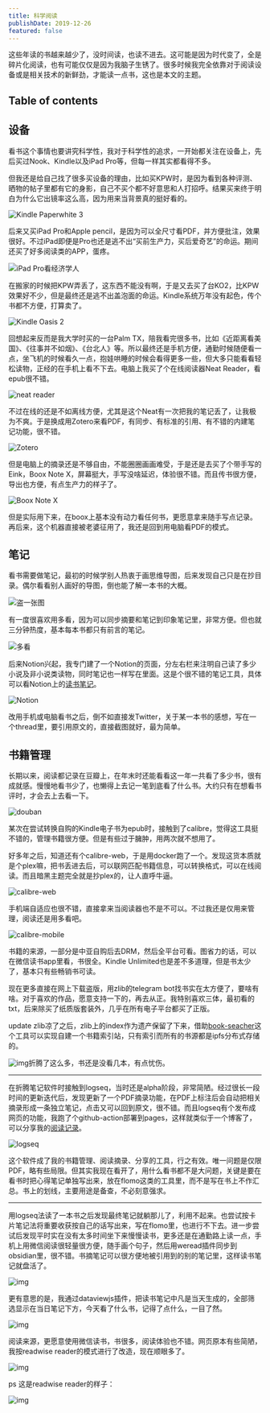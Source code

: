 ```yaml
---
title: 科学阅读
publishDate: 2019-12-26
featured: false
---
```


这些年读的书越来越少了，没时间读，也读不进去。这可能是因为时代变了，全是碎片化阅读，也有可能仅仅是因为我脑子生锈了。很多时候我完全依靠对于阅读设备或是相关技术的新鲜劲，才能读一点书，这也是本文的主题。

## Table of contents

## 设备

看书这个事情也要讲究科学性，我对于科学性的追求，一开始都关注在设备上，先后买过Nook、Kindle以及iPad Pro等，但每一样其实都看得不多。

但我还是给自己找了很多买设备的理由，比如买KPW时，是因为看到各种评测、晒物的帖子里都有它的身影，自己不买个都不好意思和人打招呼。结果买来终于明白为什么它出镜率这么高，因为用来当背景真的挺好看的。

![Kindle Paperwhite 3](https://pub-d5bcaa1465694f2b84727665eeded50e.r2.dev/network-asset-e8c87b4d1ae514495af4d64dc6d8f9bd-20230912223708-dpygw3c-20250104231510-ijpvip5.jpg)

后来又买iPad Pro和Apple pencil，是因为可以全尺寸看PDF，并方便批注，效果很好。不过iPad即便是Pro也还是逃不出“买前生产力，买后爱奇艺”的命运。期间还买了好多阅读类的APP，蛋疼。

![iPad Pro看经济学人](https://pub-d5bcaa1465694f2b84727665eeded50e.r2.dev/network-asset-a72a954a88708c55238b776252921c0d-20230912223708-jbermas-20250104231510-hvdwrr4.jpg)

在搬家的时候把KPW弄丢了，这东西不能没有啊，于是又去买了台KO2，比KPW效果好不少，但是最终还是逃不出盖泡面的命运。Kindle系统万年没有起色，传个书都不方便，打算卖了。

![Kindle Oasis 2](https://pub-d5bcaa1465694f2b84727665eeded50e.r2.dev/network-asset-f9ad001c15969389138f34ed91b2649d-20230912223708-6nojvxl-20250104231510-dyrhv2w.jpg)

回想起来反而是我大学时买的一台Palm TX，陪我看完很多书，比如《近距离看美国》、《往事并不如烟》、《台北人》等。所以最终还是手机方便，通勤时候随便看一点，坐飞机的时候看久一点，抱娃哄睡的时候会看得更多一些，但大多只能看看轻松读物，正经的在手机上看不下去。电脑上我买了个在线阅读器Neat Reader，看epub很不错。

![neat reader](https://pub-d5bcaa1465694f2b84727665eeded50e.r2.dev/network-asset-59b567cf76daaff83e495735f15f383f-20230912223708-z33o431-20250104231510-m7tp7h8.png)

不过在线的还是不如离线方便，尤其是这个Neat有一次把我的笔记丢了，让我极为不爽。于是换成用Zotero来看PDF，有同步、有标准的引用、有不错的内建笔记功能，很不错。

![Zotero](https://pub-d5bcaa1465694f2b84727665eeded50e.r2.dev/network-asset-image-20220328093543506-20230912223708-hb59o9o-20250104231510-rk4h2xa.png)

但是电脑上的摘录还是不够自由，不能圈圈画画难受，于是还是去买了个带手写的Eink，Boox Note X，屏幕挺大，手写没啥延迟，体验很不错。而且传书很方便，导出也方便，有点生产力的样子了。

![Boox Note X](https://pub-d5bcaa1465694f2b84727665eeded50e.r2.dev/network-asset-FMQq-rqVcAAe71s-20230912223708-awcx6za-20250104231510-z2z58k4.jpeg)

但是实际用下来，在boox上基本没有动力看任何书，更愿意拿来随手写点记录。再后来，这个机器直接被老婆征用了，我还是回到用电脑看PDF的模式。

## 笔记

看书需要做笔记，最初的时候学别人热衷于画思维导图，后来发现自己只是在抄目录。偶尔看看别人画好的导图，倒也能了解一本书的大概。

![盗一张图](https://pub-d5bcaa1465694f2b84727665eeded50e.r2.dev/network-asset-f73f79d56419d3d6ef8241c3893e979d-20230912223708-s3b2b3y-20250104231510-xz2mbhh.jpg)

有一度很喜欢用多看，因为可以同步摘要和笔记到印象笔记里，非常方便。但也就三分钟热度，基本每本书都只有前言的笔记。

![多看](https://pub-d5bcaa1465694f2b84727665eeded50e.r2.dev/network-asset-991f5300cc93374b515c8c99f5f0d0bd-20230912223708-3ltyz0y-20250104231510-4n6331i.png)

后来Notion兴起，我专门建了一个Notion的页面，分左右栏来注明自己读了多少小说及非小说类读物，同时笔记也一样写在里面。这是个很不错的笔记工具，具体可以看Notion上的[读书笔记](https://www.notion.so/a205f411cb604146b636e800999ccc7d)。

![Notion](https://pub-d5bcaa1465694f2b84727665eeded50e.r2.dev/network-asset-0c26652ed7a0203264b9b1cd466bacff-20230912223708-v5ilolv-20250104231511-n1522yj.png)

改用手机或电脑看书之后，倒不如直接发Twitter，关于某一本书的感想，写在一个thread里，要引用原文的，直接截图就好，最为简单。

## 书籍管理

长期以来，阅读都记录在豆瓣上，在年末时还能看看这一年一共看了多少书，很有成就感。慢慢地看书少了，也懒得上去记一笔到底看了什么书。大约只有在想看书评时，才会去上去看一下。

![douban](https://pub-d5bcaa1465694f2b84727665eeded50e.r2.dev/network-asset-d5cc5cd4b3bb505d29d25b71380dc647-20230912223708-yor0uky-20250104231511-lqmhc8q.png)

某次在尝试转换自购的Kindle电子书为epub时，接触到了calibre，觉得这工具挺不错的，管理书籍很方便。但是有些过于臃肿，用两次就不想用了。

好多年之后，知道还有个calibre-web，于是用docker跑了一个。发现这货本质就是个plex嘛，把书丢进去后，可以联网匹配书籍信息，可以转换格式，可以在线阅读。而且暗黑主题完全就是抄plex的，让人直呼牛逼。

![calibre-web](https://pub-d5bcaa1465694f2b84727665eeded50e.r2.dev/network-asset-923d143095df51608037306a5f674a27-20230912223708-n8lqsj4-20250104231511-ygdfj5g.jpg)

手机端自适应也很不错，直接拿来当阅读器也不是不可以。不过我还是仅用来管理，阅读还是用多看吧。

![calibre-mobile](https://pub-d5bcaa1465694f2b84727665eeded50e.r2.dev/network-asset-3b1e0e0313ea47a783abc01426f06ca4-20230912223708-pt72ptk-20250104231511-7f1n49u.jpg)

书籍的来源，一部分是中亚自购后去DRM，然后全平台可看。图省力的话，可以在微信读书app里看，书很全。Kindle Unlimited也是差不多道理，但是书太少了，基本只有些畅销书可读。

现在更多直接在网上下载盗版，用zlib的telegram bot找书实在太方便了，要啥有啥。对于喜欢的作品，愿意支持一下的，再去从正。我特别喜欢三体，最初看的txt，后来除买了纸质版套装外，几乎在所有电子平台都买了正版。

update zlib凉了之后，zlib上的index作为遗产保留了下来，借助[book-seacher](https://github.com/book-searcher-org/book-searcher)这个工具可以实现自建一个书籍索引站，只有索引而所有的书源都是ipfs分布式存储的。

![img](https://pub-d5bcaa1465694f2b84727665eeded50e.r2.dev/network-asset-image-pjsl-20230912223708-2awpc00-20250104231511-zxtkugi.png)折腾了这么多，书还是没看几本，有点忧伤。

---

在折腾笔记软件时接触到logseq，当时还是alpha阶段，非常简陋。经过很长一段时间的更新迭代后，发现更新了一个PDF摘录功能，在PDF上标注后会自动把相关摘录形成一条独立笔记，点击又可以回到原文，很不错。而且logseq有个发布成网页的功能，我跑了个github-action部署到pages，这样就类似于一个博客了，可以分享我的[阅读记录](https://log.861204.xyz/#/page/阅读记录)。

![logseq](https://pub-d5bcaa1465694f2b84727665eeded50e.r2.dev/network-asset-a009806bb0d433fd36012d6dbc861698-20230912223708-js6o26y-20250104231511-x9u9shk.png)

这个软件成了我的书籍管理、阅读摘录、分享的工具，行之有效。唯一问题是仅限PDF，略有些局限。但其实我现在看开了，用什么看书都不是大问题，关键是要在看书时把心得笔记单独写出来，放在flomo这类的工具里，而不是写在书上不作汇总。书上的划线，主要用途是备查，不必刻意强求。

---

用logseq法读了一本书之后发现最终笔记就躺那儿了，利用不起来。也尝试按卡片笔记法将重要收获按自己的话写出来，写在flomo里，也进行不下去。进一步尝试后发现平时实在没有太多时间坐下来慢慢读书，更多还是在通勤路上读一点，手机上用微信阅读很轻量很方便，随手画个句子，然后用weread插件同步到obsidian里，很不错。书摘笔记可以很方便地被引用到的别的笔记里，这样读书笔记就盘活了。

![img](https://pub-d5bcaa1465694f2b84727665eeded50e.r2.dev/network-asset-image-uzaw-20230912223708-0y89qod-20250104231511-2od85n9.png)

更有意思的是，我通过dataviewjs插件，把读书笔记中凡是当天生成的，全部筛选显示在当日笔记下方，今天看了什么书，记得了点什么，一目了然。

![img](https://pub-d5bcaa1465694f2b84727665eeded50e.r2.dev/network-asset-image-nqop-20230912223708-t3bl98e-20250104231511-3je5oei.png)

阅读来源，更愿意使用微信读书，书很多，阅读体验也不错。网页原本有些简陋，我按readwise reader的模式进行了改造，现在顺眼多了。

![img](https://pub-d5bcaa1465694f2b84727665eeded50e.r2.dev/network-asset-image-wkplhrbe-20250104231511-qvpmv4e.png)

ps 这是readwise reader的样子：

![img](https://pub-d5bcaa1465694f2b84727665eeded50e.r2.dev/network-asset-image-iqvkxzjd-20250104231511-3umymao.png)
